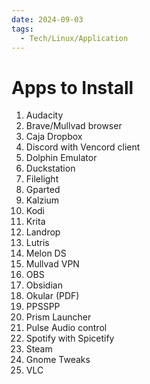 ```yaml
---
date: 2024-09-03
tags:
  - Tech/Linux/Application
---
```

# Apps to Install
1. Audacity
2. Brave/Mullvad browser
3. Caja Dropbox
4. Discord with Vencord client
5. Dolphin Emulator
6. Duckstation
7. Filelight
8. Gparted
9. Kalzium
10. Kodi
11. Krita
12. Landrop
13. Lutris
14. Melon DS
15. Mullvad VPN
16. OBS
17. Obsidian
18. Okular (PDF)
19. PPSSPP
20. Prism Launcher
21. Pulse Audio control
22. Spotify with Spicetify
23. Steam
24. Gnome Tweaks
25. VLC
